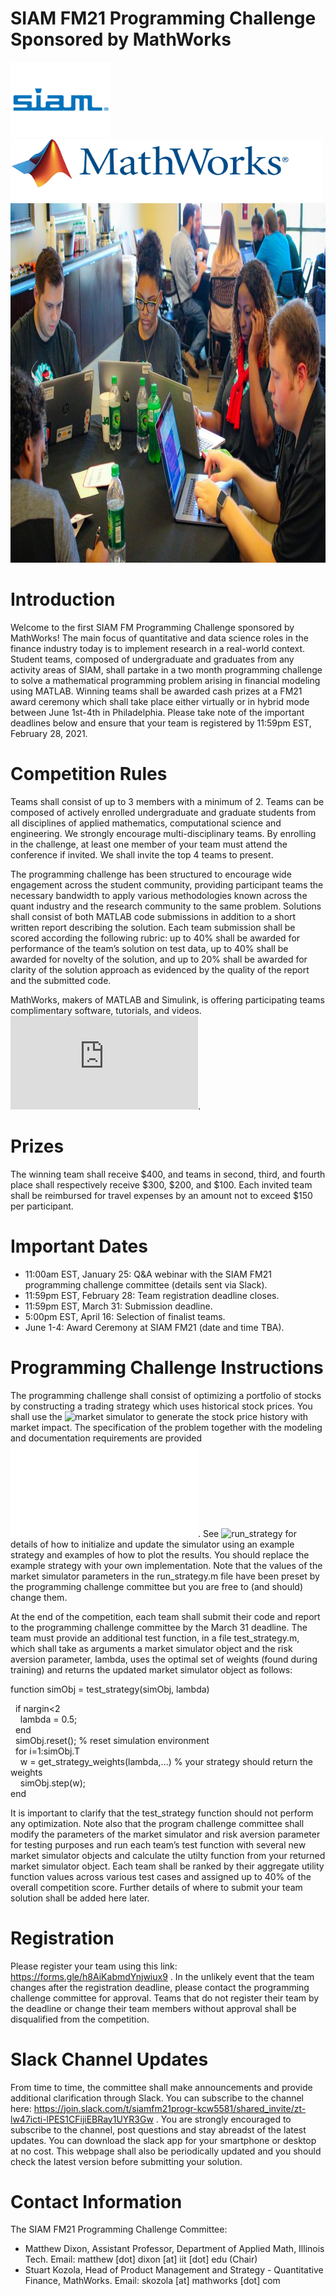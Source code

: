# SIAM FM21 Programming Challenge Sponsored by MathWorks


<p float="right">
  <img src="SIAM.png" width="160" height="120"/>
  <img src="MathWorks.png" width="500" height="100" /> 
  <img src="TeamPhoto.jpg" width="1024" height="575"/>
</p>


# Introduction

Welcome to the first SIAM FM Programming Challenge sponsored by MathWorks! The main focus of quantitative and data science roles in the finance industry today is to implement research in a real-world context. Student teams, composed of undergraduate and graduates from any activity areas of SIAM, shall partake in a two month programming challenge to solve a mathematical programming problem arising in financial modeling using MATLAB. Winning teams shall be awarded cash prizes at a FM21 award ceremony which shall take place either virtually or in hybrid mode between June 1st-4th in Philadelphia. Please take note of the important deadlines below and ensure that your team is registered by 11:59pm EST, February 28, 2021. 


# Competition Rules 

Teams shall consist of up to 3 members with a minimum of 2. Teams can be composed of actively enrolled undergraduate and graduate students from all disciplines of applied mathematics, computational science and engineering. We strongly encourage multi-disciplinary teams. By enrolling in the challenge, at least one member of your team must attend the conference if invited. We shall invite the top 4 teams to present. 

The programming challenge has been structured to encourage wide engagement across the student community, providing participant teams the necessary bandwidth to apply various methodologies known across the quant industry and the research community to the same problem. Solutions shall consist of both MATLAB code submissions in addition to a short written report describing the solution. Each team submission shall be scored according the following rubric: up to 40% shall be awarded for performance of the team’s solution on test data, up to 40% shall be awarded for novelty of the solution, and up to 20% shall be awarded for clarity of the solution approach as evidenced by the quality of the report and the submitted code.

MathWorks, makers of MATLAB and Simulink, is offering participating teams complimentary software, tutorials, and videos.
![Find out more about how technical computing and Model-Based Design can help you compete](https://www.mathworks.com/academia/student-competitions/siam-financial-mathematics-and-engineering-student-programming-competition.html
).


# Prizes

The winning team shall receive $400, and teams in second, third, and fourth place shall respectively receive $300, $200, and $100. Each invited team shall be reimbursed for travel expenses by an amount not to exceed $150 per participant. 

# Important Dates 

- 11:00am EST, January 25: Q&A webinar with the SIAM FM21 programming challenge committee (details sent via Slack). 
- 11:59pm EST, February 28: Team registration deadline closes.
- 11:59pm EST, March 31: Submission deadline.
- 5:00pm EST, April 16: Selection of finalist teams. 
- June 1-4: Award Ceremony at SIAM FM21 (date and time TBA).

# Programming Challenge Instructions

The programming challenge shall consist of optimizing a portfolio of stocks by constructing a trading strategy which uses historical stock prices. You shall use the ![market simulator](MarketSimulator.m) to generate the stock price history with market impact. The specification of the problem together with the modeling and documentation requirements are provided ![here](SIAM_FM_21_Programming_Challenge.pdf).  See ![run_strategy](run_strategy.m) for details of how to initialize and update the simulator using an example strategy and examples of how to plot the results. You should replace the example strategy with your own implementation. Note that the values of the market simulator parameters in the run_strategy.m file have been preset by the programming challenge committee but you are free to (and should) change them.

At the end of the competition, each team shall submit their code and report to the programming challenge committee by the March 31 deadline. The team must provide an additional test function, in a file test_strategy.m, which shall take as arguments a market simulator object and the risk aversion parameter, lambda, uses the optimal set of weights (found during training) and returns the updated market simulator object as follows:
<p>
function simObj = test_strategy(simObj, lambda) </br>
    
   &nbsp; if nargin<2 </br>
   &nbsp; &nbsp;    lambda = 0.5; </br>
   &nbsp; end </br>
   &nbsp; simObj.reset(); % reset simulation environment </br>
   &nbsp; for i=1:simObj.T </br>
   &nbsp; &nbsp;    w = get_strategy_weights(lambda,...) % your strategy should return the weights</br>
   &nbsp; &nbsp;    simObj.step(w);</br>
end</br>
  
It is important to clarify that the test_strategy function should not perform any optimization. Note also that the program challenge committee shall modify the parameters of the market simulator and risk aversion parameter for testing purposes and run each team’s test function with several new market simulator objects and calculate the utilty function from your returned market simulator object. Each team shall be ranked by their aggregate utility function values across various test cases and assigned up to 40% of the overall competition score. Further details of where to submit your team solution shall be added here later.

# Registration 

Please register your team using this link: https://forms.gle/h8AiKabmdYnjwiux9 . In the unlikely event that the team changes after the registration deadline, please contact the programming challenge committee for approval. Teams that do not register their team by the deadline or change their team members without approval shall be disqualified from the competition.

# Slack Channel Updates

From time to time, the committee shall make announcements and provide additional clarification through Slack. You can subscribe to the channel here: https://join.slack.com/t/siamfm21progr-kcw5581/shared_invite/zt-lw47icti-lPES1CFijiEBRay1UYR3Gw . You are strongly encouraged to subscribe to the channel, post questions and stay abreadst of the latest updates. You can download the slack app for your smartphone or desktop at no cost. This webpage shall also be periodically updated and you should check the latest version before submitting your solution. 

# Contact Information

The SIAM FM21 Programming Challenge Committee:

- Matthew Dixon, Assistant Professor, Department of Applied Math, Illinois Tech. Email: matthew [dot] dixon [at] iit [dot] edu (Chair)
- Stuart Kozola, Head of Product Management and Strategy - Quantitative Finance, MathWorks. Email: skozola [at] mathworks [dot] com






